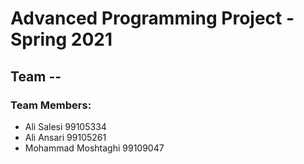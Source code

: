 # Advanced Programming Project - Spring 2021
## Team --

### Team Members:
- Ali Salesi 99105334
- Ali Ansari 99105261
- Mohammad Moshtaghi 99109047
